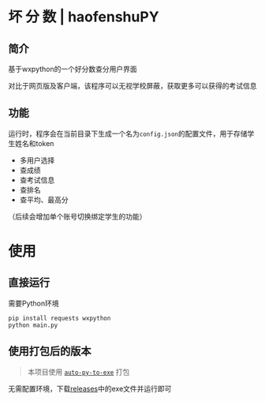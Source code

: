# 坏  分  数 | haofenshuPY

## 简介

基于wxpython的一个好分数查分用户界面

对比于网页版及客户端，该程序可以无视学校屏蔽，获取更多可以获得的考试信息

## 功能

运行时，程序会在当前目录下生成一个名为`config.json`的配置文件，用于存储学生姓名和token

- 多用户选择
- 查成绩
- 查考试信息
- 查排名
- 查平均、最高分

（后续会增加单个账号切换绑定学生的功能）

# 使用

## 直接运行

需要Python环境
``` 
pip install requests wxpython
python main.py
```

## 使用打包后的版本

> 本项目使用 [`auto-py-to-exe`](https://blog.csdn.net/qq_40836442/article/details/139061604 "参考资料") 打包

无需配置环境，下载[releases](https://github.com/z7572/haofenshuPY/releases/)中的exe文件并运行即可